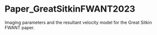 # Paper_GreatSitkinFWANT2023
Imaging parameters and the resultant velocity model for the Great Sitkin FWANT paper.

